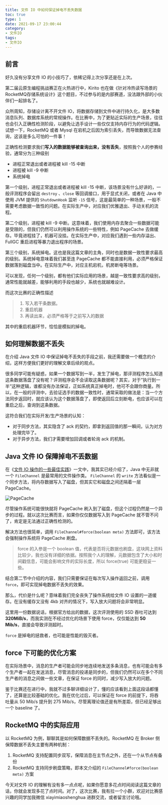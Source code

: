 ```yaml
---
title: 文件 IO 中如何保证掉电不丢失数据
toc: true
type: 1
date: 2021-09-17 23:00:44
category:
- 文件IO
tags:
- 文件IO
---
```


## 前言

好久没有分享文件 IO 的小技巧了，依稀记得上次分享还是在上次。

第二届云原生编程挑战赛正在火热进行中，Kirito 也在做《针对冷热读写场景的RocketMQ存储系统设计》这个题目，不过参与的是内部赛道，没法跟外部的小伙伴们一起排名了。

众所周知，存储设计离不开文件 IO，将数据存储到文件中进行持久化，是大多数消息队列、数据库系统的常规操作。在比赛中，为了更贴近实际的生产场景，往往也会引入正确性检测阶段，以避免让选手设计一些仅仅支持内存行为的代码逻辑。试想一下，RocketMQ 或者 Mysql 在宕机之后因为索引丢失，而导致数据无法查询，这该是多么可怕的一件事！

正确性检测要求我们**写入的数据能够被查询出来，没有丢失**，按照我个人的参赛经验，通常分为三种级别

- 进程正常退出或者进程被 kill -15 中断
- 进程被 kill -9 中断
- 系统掉电

<!-- more -->

第一个级别，进程正常退出或者进程被 kill -15 中断，该场景没有什么好讲的，一般评测程序会留出 `destroy` 、`close` 等回调接口，用于显式关闭，或者在 Java 中使用 JVM 提供的 `ShutdownHook` 监听 `-15` 信号，这是最简单的一种场景，一般不需要考虑数据一致性的问题。在实际生产中，对应我们优雅退出、手动关机的流程。

第二个级别，进程被 kill -9 中断。这意味着，我们使用内存去聚合一些数据可能是受限的，但我们仍然可以利用操作系统的一些特性，例如 PageCache 去做缓存。毕竟进程挂了，机器可没挂。在实际生产中，对应我们遇到一些内存溢出、FullGC 重启进程等暴力退出程序的场景。

第三个级别，系统掉电。这也是我这篇文章的主角，同时也是数据一致性要求最高的级别。系统掉电意味着我们甚至连 PageCache 都不能直接利用，必须严格保证数据落到磁盘当中。在实际生产中，对应主机宕机，机房断电等场景。

可以发现，任何一个级别，都有他们实际应用的场景，越是一致性要求高的级别，通常性能就越差，能够利用的手段也越少，系统也就越难设计。

而这次比赛的正确性描述

> 1. 写入若干条数据。
> 2. 重启机器
> 3. 再读出来，必须严格等于之前写入的数据

其中的重启机器环节，恰恰是模拟的掉电。

## 如何理解数据不丢失

在介绍 Java 文件 IO 中保证掉电不丢失的手段之前，我还需要做一个概念的介绍，这样方便我们更好的理解文章后续的观点。

很多同学可能有疑惑，如果一个数据写到一半，发生了掉电，那评测程序怎么知道这条数据落盘了没有呢？评测程序会不会读取这条数据呢？其实，对于”执行到一半“这种逻辑，谁都没有办法保证，正如系统真正掉电时，他可不会跟你商量。所以，在一般的评测中，去验证选手的数据一致性时，通常采取的做法是：当一个方法同步返回时，就应该认为这个数据落盘了，即使返回后立刻断电，也应该可以在重启之后，查询到这条数据。

这符合我们在实际开发/生产场景的认知：

- 对于同步方法，其实隐含了 ack 的契约，即拿到返回值的那一瞬间，认为对方处理完毕了。
- 对于异步方法，我们才需要增加回调或者轮询 ack 的机制。

## Java 文件 IO 保障掉电不丢数据

在《[文件 IO 操作的一些最佳实践](https://www.cnkirito.moe/file-io-best-practise/)》一文中，我其实已经介绍了，Java 中无非就一个 `FileChannel` 是最常用的文件操作类。 `FileChannel` 的 `write` 方法看似是一个同步方法，将内存数据写入了磁盘，但其实它和磁盘之间还隔着一层 PageCache。

![PageCache](https://kirito.iocoder.cn/1364556742_9652.gif)

尽管操作系统可能很快就将 PageCache 刷入到了磁盘，但这个过程仍然是一个异步的过程。就以这次比赛而言，如果你仅仅数据写入到 PageCache 就不管不问了，肯定是无法通过正确性检测的。

解决方法也很简单，调用 `FileChannel#force(boolean meta)` 方法即可，该方法会强制操作系统将 PageCache 刷盘。

> force 的入参是一个 boolean 值，代表是否将元数据也刷盘，这块网上资料比较少，我也没有详细的依据。按照我个人的理解，元数据包含了大小和时间戳信息，可能会影响文件的实际长度，所以 force(true) 可能更稳妥一些。

结合第二节中介绍的内容，我们只需要保证在每次写入操作返回之前，调用 `force`，即可实现掉电数据不丢失的效果。

那么，代价是什么呢？意味着我们完全丧失了操作系统给文件 IO 设置的一道缓存。在没有缓存又没有 4kb 对齐的情况下，写入放大问题将会非常明显。

这里用一份数据说话，根据官方给出的数据，这次评测使用的 SSD 吞吐可达到 **320MiB/s**，而我实测在不经过优化的场景下使用 force，仅仅能达到 **50 Mib/s**，直接会导致评测超时。

`force` 是掉电的拯救者，也可能是性能的毁灭者。

## force 下可能的优化方案

在实际场景中，消息的生产者可能会同步地连续地发送多条消息，也有可能会有多个生产者一起在发送消息，尽管消息的投递是同步的，但我们仍然可以在多个不同生产者的消息之间做一些文章，在保证 force 的同时，减少写入放大的问题。

鉴于比赛还在进行中，我就不过多聊详细设计了，懂的应该看到上面这段话都懂了，还算是比较基础的优化。我在优化过后，可以保证在 force 的前提下，将吞吐量从 50 Mib/s 提升到 275 Mib/s，尽管离理论值还是有所差距，但已经足够出一个 baseline 了。

## RocketMQ 中的实际应用

以 RocketMQ 为例，聊聊其是如何保障数据不丢失的。RocketMQ 在 Broker 侧保障数据不丢失主要有两种机制：

1. RocketMQ 支持配置同步双写，保障消息在主节点之外，还在一个从节点有备份
2. RocketMQ 支持同步刷盘策略，即本文介绍的 `FileChannel#force(boolean meta)`  方案



今天对文件 IO 的理解有没有多一点点呢，如果你愿意多花点时间阅读这篇文章的话，你就会发现多花了点时间。对了，这次比赛，我有拉一个小群，欢迎对比赛感兴趣的同学加我微信 xiayimiaoshenghua 进群交流，或者留言讨论哦。